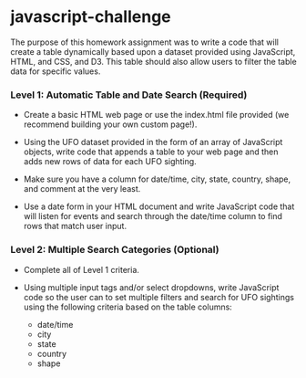 # javascript-challenge

The purpose of this homework assignment was to write a code that will create a table dynamically based upon a dataset provided using JavaScript, HTML, and CSS, and D3. This table should also allow users to filter the table data for specific values.

### Level 1: Automatic Table and Date Search (Required)
- Create a basic HTML web page or use the index.html file provided (we recommend building your own custom page!).


- Using the UFO dataset provided in the form of an array of JavaScript objects, write code that appends a table to your web page and then adds new rows of data for each UFO sighting.

- Make sure you have a column for date/time, city, state, country, shape, and comment at the very least.

- Use a date form in your HTML document and write JavaScript code that will listen for events and search through the date/time column to find rows that match user input.

### Level 2: Multiple Search Categories (Optional)
- Complete all of Level 1 criteria.


- Using multiple input tags and/or select dropdowns, write JavaScript code so the user can to set multiple filters and search for UFO sightings using the following criteria based on the table columns:

    - date/time
    - city
    - state
    - country
    - shape